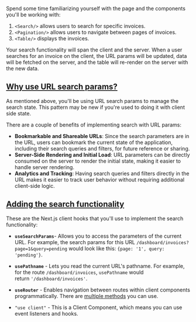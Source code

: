 
Spend some time familiarizing yourself with the page and the components you'll be working with:

1. `<Search/>` allows users to search for specific invoices.
2. `<Pagination/>` allows users to navigate between pages of invoices.
3. `<Table/>` displays the invoices.

Your search functionality will span the client and the server. When a user searches for an invoice on the client, the URL params will be updated, data will be fetched on the server, and the table will re-render on the server with the new data.

## [Why use URL search params?](https://nextjs.org/learn/dashboard-app/adding-search-and-pagination#why-use-url-search-params)

As mentioned above, you'll be using URL search params to manage the search state. This pattern may be new if you're used to doing it with client side state.

There are a couple of benefits of implementing search with URL params:

- **Bookmarkable and Shareable URLs**: Since the search parameters are in the URL, users can bookmark the current state of the application, including their search queries and filters, for future reference or sharing.
- **Server-Side Rendering and Initial Load**: URL parameters can be directly consumed on the server to render the initial state, making it easier to handle server rendering.
- **Analytics and Tracking**: Having search queries and filters directly in the URL makes it easier to track user behavior without requiring additional client-side logic.
## [Adding the search functionality](https://nextjs.org/learn/dashboard-app/adding-search-and-pagination#adding-the-search-functionality)

These are the Next.js client hooks that you'll use to implement the search functionality:

- **`useSearchParams`**- Allows you to access the parameters of the current URL. For example, the search params for this URL `/dashboard/invoices?page=1&query=pending` would look like this: `{page: '1', query: 'pending'}`.
- **`usePathname`** - Lets you read the current URL's pathname. For example, for the route `/dashboard/invoices`, `usePathname` would return `'/dashboard/invoices'`.
- **`useRouter`** - Enables navigation between routes within client components programmatically. There are [multiple methods](https://nextjs.org/docs/app/api-reference/functions/use-router#userouter) you can use.

- `"use client"` - This is a Client Component, which means you can use event listeners and hooks.
